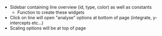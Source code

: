 - Sidebar containing line overview (id, type, color) as well as constants
    - Function to create these widgets
- Click on line will open "analyse" options at bottom of page (integrate, y-intercepts etc...)
- Scaling options will be at top of page